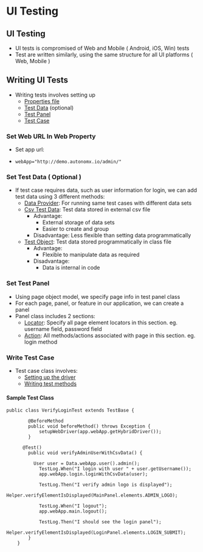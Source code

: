 # UI Testing

## UI Testing

* UI tests is compromised of Web and Mobile \( Android, iOS, Win\) tests
* Test are written similarly, using the same structure for all UI platforms \( Web, Mobile \)

## Writing UI Tests

* Writing tests involves setting up 
  * [Properties file](https://docs.autonomx.io/configuration/config-properties/properties/web)
  * [Test Data](https://docs.autonomx.io/ui-testing/test-data) \(optional\)
  * [Test Panel](https://docs.autonomx.io/ui-testing/test-panel)
  * [Test Case](https://docs.autonomx.io/ui-testing/test-case)

### Set Web URL In Web Property

* Set app url:
* ```text
  webApp="http://demo.autonomx.io/admin/"
  ```

### Set Test Data \( Optional \)

* If test case requires data, such as user information for login, we can add test data using 3 different methods:
  * [Data Provider](https://docs.autonomx.io/ui-testing/test-data/data-provider): For running same test cases with different data sets
  * [Csv Test Data](https://docs.autonomx.io/ui-testing/test-data/csv-test-data): Test data stored in external csv file
    * Advantage:
      * External storage of data sets
      * Easier to create and group
    * Disadvantage: Less flexible than setting data programmatically 
  * [Test Object](https://docs.autonomx.io/ui-testing/test-data/test-object): Test data stored programmatically in class file
    * Advantage: 
      * Flexible to manipulate data as required 
    * Disadvantage: 
      * Data is internal in code

### Set Test Panel

* Using page object model, we specify page info in test panel class
* For each page, panel,  or feature in our application, we can create a panel
* Panel class includes 2 sections:
  * [Locator](https://docs.autonomx.io/ui-testing/test-panel/locators): Specify all page element locators in this section. eg. username field, password field
  * [Action](https://docs.autonomx.io/ui-testing/test-panel/actions): All methods/actions associated with page in this section. eg. login method

### Write Test Case

* Test case class involves:
  *  [Setting up the driver](https://docs.autonomx.io/ui-testing/test-case/test-case-structure)
  *  [Writing test methods](https://docs.autonomx.io/ui-testing/test-case/test-method)

#### Sample Test Class

```text
public class VerifyLoginTest extends TestBase {

		@BeforeMethod
		public void beforeMethod() throws Exception {
			setupWebDriver(app.webApp.getHybridDriver());
		}
	
	  @Test()
		public void verifyAdminUserWithCsvData() {
			
		  User user = Data.webApp.user().admin();
			TestLog.When("I login with user " + user.getUsername());
			app.webApp.login.loginWithCsvData(user);
					
			TestLog.Then("I verify admin logo is displayed");
			Helper.verifyElementIsDisplayed(MainPanel.elements.ADMIN_LOGO);
			
			TestLog.When("I logout");
			app.webApp.main.logout();
	
			TestLog.Then("I should see the login panel");
			Helper.verifyElementIsDisplayed(LoginPanel.elements.LOGIN_SUBMIT);
		}
	}
```

